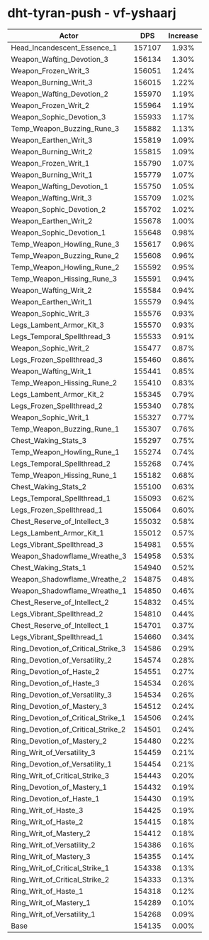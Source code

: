 # dht-tyran-push - vf-yshaarj
| Actor | DPS | Increase |
|---|:---:|:---:|
|Head_Incandescent_Essence_1|157107|1.93%|
|Weapon_Wafting_Devotion_3|156134|1.30%|
|Weapon_Frozen_Writ_3|156051|1.24%|
|Weapon_Burning_Writ_3|156015|1.22%|
|Weapon_Wafting_Devotion_2|155970|1.19%|
|Weapon_Frozen_Writ_2|155964|1.19%|
|Weapon_Sophic_Devotion_3|155933|1.17%|
|Temp_Weapon_Buzzing_Rune_3|155882|1.13%|
|Weapon_Earthen_Writ_3|155819|1.09%|
|Weapon_Burning_Writ_2|155815|1.09%|
|Weapon_Frozen_Writ_1|155790|1.07%|
|Weapon_Burning_Writ_1|155779|1.07%|
|Weapon_Wafting_Devotion_1|155750|1.05%|
|Weapon_Wafting_Writ_3|155709|1.02%|
|Weapon_Sophic_Devotion_2|155702|1.02%|
|Weapon_Earthen_Writ_2|155678|1.00%|
|Weapon_Sophic_Devotion_1|155648|0.98%|
|Temp_Weapon_Howling_Rune_3|155617|0.96%|
|Temp_Weapon_Buzzing_Rune_2|155608|0.96%|
|Temp_Weapon_Howling_Rune_2|155592|0.95%|
|Temp_Weapon_Hissing_Rune_3|155591|0.94%|
|Weapon_Wafting_Writ_2|155584|0.94%|
|Weapon_Earthen_Writ_1|155579|0.94%|
|Weapon_Sophic_Writ_3|155576|0.93%|
|Legs_Lambent_Armor_Kit_3|155570|0.93%|
|Legs_Temporal_Spellthread_3|155533|0.91%|
|Weapon_Sophic_Writ_2|155477|0.87%|
|Legs_Frozen_Spellthread_3|155460|0.86%|
|Weapon_Wafting_Writ_1|155441|0.85%|
|Temp_Weapon_Hissing_Rune_2|155410|0.83%|
|Legs_Lambent_Armor_Kit_2|155345|0.79%|
|Legs_Frozen_Spellthread_2|155340|0.78%|
|Weapon_Sophic_Writ_1|155327|0.77%|
|Temp_Weapon_Buzzing_Rune_1|155307|0.76%|
|Chest_Waking_Stats_3|155297|0.75%|
|Temp_Weapon_Howling_Rune_1|155274|0.74%|
|Legs_Temporal_Spellthread_2|155268|0.74%|
|Temp_Weapon_Hissing_Rune_1|155182|0.68%|
|Chest_Waking_Stats_2|155100|0.63%|
|Legs_Temporal_Spellthread_1|155093|0.62%|
|Legs_Frozen_Spellthread_1|155064|0.60%|
|Chest_Reserve_of_Intellect_3|155032|0.58%|
|Legs_Lambent_Armor_Kit_1|155012|0.57%|
|Legs_Vibrant_Spellthread_3|154981|0.55%|
|Weapon_Shadowflame_Wreathe_3|154958|0.53%|
|Chest_Waking_Stats_1|154940|0.52%|
|Weapon_Shadowflame_Wreathe_2|154875|0.48%|
|Weapon_Shadowflame_Wreathe_1|154850|0.46%|
|Chest_Reserve_of_Intellect_2|154832|0.45%|
|Legs_Vibrant_Spellthread_2|154810|0.44%|
|Chest_Reserve_of_Intellect_1|154701|0.37%|
|Legs_Vibrant_Spellthread_1|154660|0.34%|
|Ring_Devotion_of_Critical_Strike_3|154586|0.29%|
|Ring_Devotion_of_Versatility_2|154574|0.28%|
|Ring_Devotion_of_Haste_2|154551|0.27%|
|Ring_Devotion_of_Haste_3|154534|0.26%|
|Ring_Devotion_of_Versatility_3|154534|0.26%|
|Ring_Devotion_of_Mastery_3|154512|0.24%|
|Ring_Devotion_of_Critical_Strike_1|154506|0.24%|
|Ring_Devotion_of_Critical_Strike_2|154501|0.24%|
|Ring_Devotion_of_Mastery_2|154480|0.22%|
|Ring_Writ_of_Versatility_3|154459|0.21%|
|Ring_Devotion_of_Versatility_1|154454|0.21%|
|Ring_Writ_of_Critical_Strike_3|154443|0.20%|
|Ring_Devotion_of_Mastery_1|154432|0.19%|
|Ring_Devotion_of_Haste_1|154430|0.19%|
|Ring_Writ_of_Haste_3|154425|0.19%|
|Ring_Writ_of_Haste_2|154415|0.18%|
|Ring_Writ_of_Mastery_2|154412|0.18%|
|Ring_Writ_of_Versatility_2|154386|0.16%|
|Ring_Writ_of_Mastery_3|154355|0.14%|
|Ring_Writ_of_Critical_Strike_1|154338|0.13%|
|Ring_Writ_of_Critical_Strike_2|154333|0.13%|
|Ring_Writ_of_Haste_1|154318|0.12%|
|Ring_Writ_of_Mastery_1|154289|0.10%|
|Ring_Writ_of_Versatility_1|154268|0.09%|
|Base|154135|0.00%|
